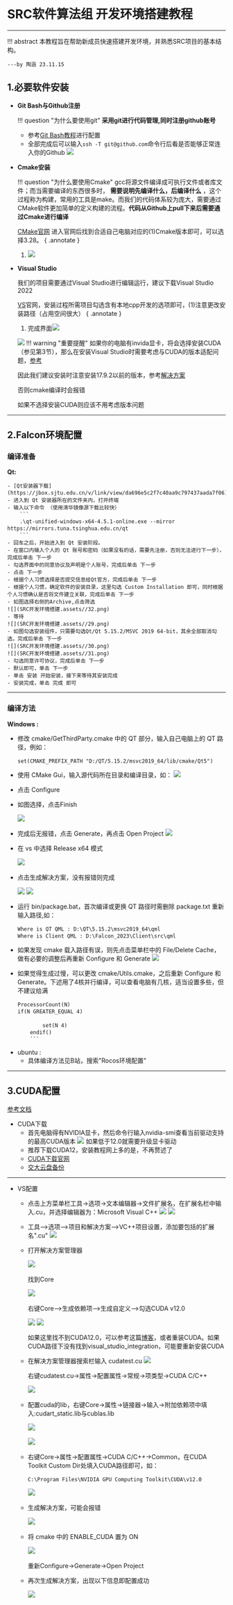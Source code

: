 # SRC软件算法组 开发环境搭建教程
___
!!! abstract
    本教程旨在帮助新成员快速搭建开发环境，并熟悉SRC项目的基本结构。

    ---by 陶涵 23.11.15



## 1.必要软件安装
+ **Git Bash与Github注册**

    !!! question "为什么要使用git"
		**采用git进行代码管理,同时注册github账号**

    - 参考[Git Bash教程](https://blog.csdn.net/qq_36667170/article/details/79085301)进行配置
    - 全部完成后可以输入`ssh -T git@github.com`命令行后看是否能够正常连入你的Github
    ![](SRC开发环境搭建.assets/1.png)

+ **Cmake安装**

    !!! question "为什么要使用Cmake"
    	gcc将源文件编译成可执行文件或者库文件；而当需要编译的东西很多时， **需要说明先编译什么，后编译什么** ，这个过程称为构建，常用的工具是make。而我们的代码体系较为庞大，需要通过CMake软件更加简单的定义构建的流程。**代码从Github上pull下来后需要通过Cmake进行编译**
    
    [CMake官网](https://cmake.org/)
    进入官网后找到合适自己电脑对应的(1)Cmake版本即可，可以选择3.28。
    { .annotate }

    1.  ![](SRC开发环境搭建.assets/2.png)
    
+ **Visual Studio**
  
    我们的项目需要通过Visual Studio进行编辑运行，建议下载Visual Studio 2022
    
    [VS](https://visualstudio.microsoft.com/zh-hans/vs/)官网，安装过程所需项目勾选含有本地cpp开发的选项即可，(1)注意更改安装路径（占用空间很大）
    { .annotate }

    1.  完成界面![](SRC开发环境搭建.assets/4.png)
    

    ![](SRC开发环境搭建.assets/3.png)
!!! warning "重要提醒"
    如果你的电脑有invida显卡，将会选择安装CUDA（参见第3节），那么在安装Visual Studio时需要考虑与CUDA的版本适配问题，[参考](https://mwell.tech/archives/12662)

    因此我们建议安装时注意安装17.9.2以前的版本，参考[解决方案](https://answers.microsoft.com/zh-hans/msoffice/forum/all/%E5%A6%82%E4%BD%95%E4%B8%8B%E8%BD%BDms-visual/576e8cab-00b3-4371-9824-3eb698903a19)
    
    否则cmake编译时会报错

    如果不选择安装CUDA则应该不用考虑版本问题
---
## 2.Falcon环境配置
### 编译准备
**Qt:**

    - [Qt安装器下载](https://jbox.sjtu.edu.cn/v/link/view/da696e5c2f7c40aa9c797437aada7f06)
    - 进入到 Qt 安装器所在的文件夹内，打开终端
    - 输入以下命令 （使用清华镜像源下载比较快）
        ```
        .\qt-unified-windows-x64-4.5.1-online.exe --mirror https://mirrors.tuna.tsinghua.edu.cn/qt
        ```
    - 回车之后，开始进入到 Qt 安装阶段。
    - 在窗口内输入个人的 Qt 账号和密码（如果没有的话，需要先注册，否则无法进行下一步），完成后单击 下一步
    - 勾选界面中的同意协议及声明是个人账号，完成后单击 下一步
    - 点击 下一步
    - 根据个人习惯选择是否提交信息给Qt官方，完成后单击 下一步
    - 根据个人习惯，确定软件的安装目录，这里勾选 Custom Installation 即可，同时根据个人习惯确认是否将文件建立关联，完成后单击 下一步
    - 如图选择右侧的Archive,点击筛选
    ![](SRC开发环境搭建.assets//32.png)
    - 等待
    ![](SRC开发环境搭建.assets//29.png)
    - 如图勾选安装组件，只需要勾选Qt/Qt 5.15.2/MSVC 2019 64-bit，其余全部取消勾选，完成后单击 下一步
    ![](SRC开发环境搭建.assets//30.png)
    ![](SRC开发环境搭建.assets//31.png)
    - 勾选同意许可协议，完成后单击 下一步
    - 默认即可，单击 下一步
    - 单击 安装 开始安装，接下来等待其安装完成
    - 安装完成，单击 完成 即可
---
### 编译方法
**Windows :**

- 修改 cmake/GetThirdParty.cmake 中的 QT 部分，输入自己电脑上的 QT 路径，例如：
    ```
    set(CMAKE_PREFIX_PATH "D:/QT/5.15.2/msvc2019_64/lib/cmake/Qt5")
    ```
- 使用 CMake Gui，输入源代码所在目录和编译目录，如：
    ![](SRC开发环境搭建.assets//6.png)
- 点击 Configure
- 如图选择，点击Finish

    ![](SRC开发环境搭建.assets//7.png)

- 完成后无报错，点击 Generate，再点击 Open Project
    ![](SRC开发环境搭建.assets//8.png)
- 在 vs 中选择 Release x64 模式

    ![](SRC开发环境搭建.assets//9.png)

- 点击生成解决方案，没有报错则完成

    ![](SRC开发环境搭建.assets//10.png)
    ![](SRC开发环境搭建.assets//11.png)

- 运行 bin/package.bat，首次编译或更换 QT 路径时需删除 package.txt 重新输入路径,如：
    ```
    Where is QT QML : D:\QT\5.15.2\msvc2019_64\qml
    Where is Client QML : D:\Falcon_2023\Client\src\qml
    ```
- 如果发现 cmake 载入路径有误，则先点击菜单栏中的 File/Delete Cache，做有必要的调整后再重新 Configure 和 Generate
    ![](SRC开发环境搭建.assets//12.png)
- 如果觉得生成过慢，可以更改 cmake/Utils.cmake，之后重新 Configure 和 Generate。下述用了4核并行编译，可以查看电脑有几核，适当设置多些，但不建议给满
    ```
    ProcessorCount(N)
    if(N GREATER_EQUAL 4)

 	        set(N 4)
 	    endif()
 	    ```
+ ubuntu :
    - 具体编译方法见B站，搜索"Rocos环境配置"
---
## 3.CUDA配置
[参考文档](https://github.com/sjtu-src/Wiki/blob/master/docs/Algorithm/%E5%8A%A0%E5%85%A5cuda%E7%9A%84falcon%E7%BC%96%E8%AF%91.md)

+ CUDA下载
    - 首先电脑得有NVIDIA显卡，然后命令行输入nvidia-smi查看当前驱动支持的最高CUDA版本
        ![](SRC开发环境搭建.assets//13.png)
        如果低于12.0就需要升级显卡驱动
    - 推荐下载CUDA12，安装教程网上多的是，不再赘述了
    - [CUDA下载官网](https://developer.download.nvidia.com/compute/cuda/12.0.1/local_installers/cuda_12.0.1_528.33_windows.exe)
    - [交大云盘备份](https://jbox.sjtu.edu.cn/l/k1G4BM)
---
+ VS配置
    - 点击上方菜单栏工具->选项->文本编辑器->文件扩展名，在扩展名栏中输入.cu，并选择编辑器为：Microsoft Visual C++
        ![](SRC开发环境搭建.assets//14.png)
        ![](SRC开发环境搭建.assets//15.png)
    - 工具–>选项–>项目和解决方案–>VC++项目设置，添加要包括的扩展名".cu"
        ![](SRC开发环境搭建.assets//16.png)
    - 打开解决方案管理器

        ![](SRC开发环境搭建.assets//17.png)
        
        找到Core

        ![](SRC开发环境搭建.assets//18.png)

        右键Core–>生成依赖项–>生成自定义–>勾选CUDA v12.0

        ![](SRC开发环境搭建.assets//19.png)
        ![](SRC开发环境搭建.assets//20.png)

        如果这里找不到CUDA12.0，可以参考这篇[博客](https://blog.csdn.net/a7_aaaaa/article/details/122470988)，或者重装CUDA。如果CUDA路径下没有找到visual_studio_integration，可能要重新安装CUDA
    - 在解决方案管理器搜索栏输入 cudatest.cu
        ![](SRC开发环境搭建.assets//21.png)

        右键cudatest.cu->属性->配置属性->常规->项类型->CUDA C/C++

        ![](SRC开发环境搭建.assets//22.png)
    - 配置cuda的lib，右键Core->属性->链接器->输入->附加依赖项中填入:cudart_static.lib与cublas.lib

        ![](SRC开发环境搭建.assets//23.png)

        ![](SRC开发环境搭建.assets//24.png)
    - 右键Core->属性->配置属性->CUDA C/C++->Common，在CUDA Toolkit Custom Dir处填入CUDA路径即可，如：
        ```
        C:\Program Files\NVIDIA GPU Computing Toolkit\CUDA\v12.0
        ```

        ![](SRC开发环境搭建.assets/25.png)
    - 生成解决方案，可能会报错

        ![](SRC开发环境搭建.assets//26.png)
    - 将 cmake 中的 ENABLE_CUDA 置为 ON

        ![](SRC开发环境搭建.assets//27.png)

        重新Configure->Generate->Open Project
    - 再次生成解决方案，出现以下信息即配置成功

        ![](SRC开发环境搭建.assets/28.png)



